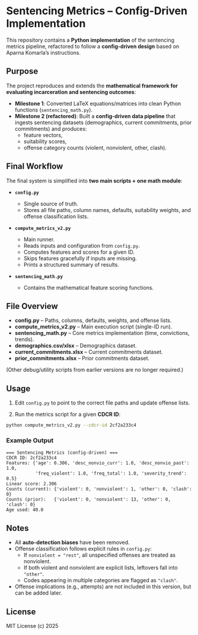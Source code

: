 # Sentencing Metrics – Config-Driven Implementation

This repository contains a **Python implementation** of the sentencing metrics pipeline,
refactored to follow a **config-driven design** based on Aparna Komarla’s instructions.


## Purpose

The project reproduces and extends the **mathematical framework for evaluating incarceration and sentencing outcomes**:

- **Milestone 1**: Converted LaTeX equations/matrices into clean Python functions (`sentencing_math.py`).
- **Milestone 2 (refactored)**: Built a **config-driven data pipeline** that ingests sentencing datasets 
  (demographics, current commitments, prior commitments) and produces:
  - feature vectors,
  - suitability scores,
  - offense category counts (violent, nonviolent, other, clash).


## Final Workflow

The final system is simplified into **two main scripts + one math module**:

- **`config.py`**
  - Single source of truth.
  - Stores all file paths, column names, defaults, suitability weights, and offense classification lists.

- **`compute_metrics_v2.py`**
  - Main runner.
  - Reads inputs and configuration from `config.py`.
  - Computes features and scores for a given ID.
  - Skips features gracefully if inputs are missing.
  - Prints a structured summary of results.

- **`sentencing_math.py`**
  - Contains the mathematical feature scoring functions.


## File Overview

- **config.py** – Paths, columns, defaults, weights, and offense lists.  
- **compute_metrics_v2.py** – Main execution script (single-ID run).  
- **sentencing_math.py** – Core metrics implementation (time, convictions, trends).  
- **demographics.csv/xlsx** – Demographics dataset.  
- **current_commitments.xlsx** – Current commitments dataset.  
- **prior_commitments.xlsx** – Prior commitments dataset.  

(Other debug/utility scripts from earlier versions are no longer required.)


## Usage

1. Edit `config.py` to point to the correct file paths and update offense lists.

2. Run the metrics script for a given **CDCR ID**:

```bash
python compute_metrics_v2.py --cdcr-id 2cf2a233c4
```

### Example Output

```
=== Sentencing Metrics (config-driven) ===
CDCR ID: 2cf2a233c4
Features: {'age': 0.306, 'desc_nonvio_curr': 1.0, 'desc_nonvio_past': 1.0,
           'freq_violent': 1.0, 'freq_total': 1.0, 'severity_trend': 0.5}
Linear score: 2.306
Counts (current): {'violent': 0, 'nonviolent': 1, 'other': 0, 'clash': 0}
Counts (prior):   {'violent': 0, 'nonviolent': 13, 'other': 0, 'clash': 0}
Age used: 40.0
```


## Notes

- All **auto-detection biases** have been removed.
- Offense classification follows explicit rules in `config.py`:
  - If `nonviolent = "rest"`, all unspecified offenses are treated as nonviolent.
  - If both violent and nonviolent are explicit lists, leftovers fall into `"other"`.
  - Codes appearing in multiple categories are flagged as `"clash"`.
- Offense implications (e.g., attempts) are not included in this version, but can be added later.


## License

MIT License (c) 2025 
